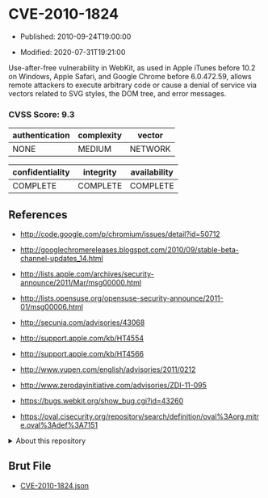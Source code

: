 # CVE-2010-1824

- Published: 2010-09-24T19:00:00

- Modified: 2020-07-31T19:21:00

Use-after-free vulnerability in WebKit, as used in Apple iTunes before 10.2 on Windows, Apple Safari, and Google Chrome before 6.0.472.59, allows remote attackers to execute arbitrary code or cause a denial of service via vectors related to SVG styles, the DOM tree, and error messages.

### CVSS Score: **9.3**

| authentication | complexity | vector |
| --- | --- | --- |
| NONE | MEDIUM | NETWORK |

| confidentiality | integrity | availability |
| --- | --- | --- |
| COMPLETE | COMPLETE | COMPLETE |

## References

* http://code.google.com/p/chromium/issues/detail?id=50712

* http://googlechromereleases.blogspot.com/2010/09/stable-beta-channel-updates_14.html

* http://lists.apple.com/archives/security-announce/2011/Mar/msg00000.html

* http://lists.opensuse.org/opensuse-security-announce/2011-01/msg00006.html

* http://secunia.com/advisories/43068

* http://support.apple.com/kb/HT4554

* http://support.apple.com/kb/HT4566

* http://www.vupen.com/english/advisories/2011/0212

* http://www.zerodayinitiative.com/advisories/ZDI-11-095

* https://bugs.webkit.org/show_bug.cgi?id=43260

* https://oval.cisecurity.org/repository/search/definition/oval%3Aorg.mitre.oval%3Adef%3A7151

<details>
<summary>About this repository</summary> 

  This repository is part of the project [Live Hack CVE](https://github.com/Live-Hack-CVE). Main website can be found [www.live-hack.org](https://www.live-hack.org) 
  
  Made by [Sn0wAlice](https://github.com/Sn0wAlice) for the people that care about security and need to have a feed of the latest CVEs. Hope you enjoy it, don't forget to star the repo and follow me on [Twitter](https://twitter.com/Sn0wAlice) and [Github](https://github.com/Sn0wAlice). And that is my [personnal website](https://www.alice-snow.me/)

  - [Home Page](https://github.com/Live-Hack-CVE)
  - [Framework](https://github.com/Live-Hack-CVE/cve-framework)
  - [CVE database](https://github.com/Live-Hack-CVE/full_database)
  - [Changelog](https://github.com/Live-Hack-CVE/Changelog)
</details>

## Brut File

* [CVE-2010-1824.json](https://raw.githubusercontent.com/Live-Hack-CVE/full_database/main/cves/2010/CVE-2010-1824.json)

